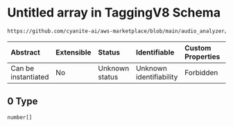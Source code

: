 # Untitled array in TaggingV8 Schema

```txt
https://github.com/cyanite-ai/aws-marketplace/blob/main/audio_analyzer/schemes/marketplace_v1/schema/TaggingV8.schema.json#/$defs/SubgenreSegmentsV1/properties/gospel/anyOf/0
```



| Abstract            | Extensible | Status         | Identifiable            | Custom Properties | Additional Properties | Access Restrictions | Defined In                                                                     |
| :------------------ | :--------- | :------------- | :---------------------- | :---------------- | :-------------------- | :------------------ | :----------------------------------------------------------------------------- |
| Can be instantiated | No         | Unknown status | Unknown identifiability | Forbidden         | Allowed               | none                | [TaggingV8.schema.json\*](../out/TaggingV8.schema.json "open original schema") |

## 0 Type

`number[]`

